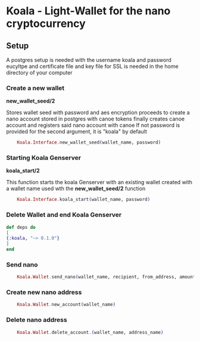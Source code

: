 # Koala - Light-Wallet for the nano cryptocurrency

## Setup

A postgres setup is needed with the username koala and password eucyltpe
and certificate file and key file for SSL is needed in the home directory of your computer

### Create a new wallet

**new_wallet_seed/2**

Stores wallet seed with password and aes encryption
proceeds to create a nano account stored in postgres with canoe tokens
finally creates canoe account and registers said nano account with canoe
If not password is provided for the second argument, it is "koala" by default

```elixir
    Koala.Interface.new_wallet_seed(wallet_name, password)
```
### Starting Koala Genserver

**koala_start/2**

This function starts the koala Genserver with an existing wallet created with 
a wallet name used wth the **new_wallet_seed/2** function

```elixir
    Koala.Interface.koala_start(wallet_name, password)
```

### Delete Wallet and end Koala Genserver

```elixir
def deps do
[
{:koala, "~> 0.1.0"}
]
end
```

### Send nano

```elixir
    Koala.Wallet.send_nano(wallet_name, recipient, from_address, amount_in_raw)
```

### Create new nano address

```elixir
    Koala.Wallet.new_account(wallet_name)
```

### Delete nano address

```elixir
    Koala.Wallet.delete_account.(wallet_name, address_name)
```



